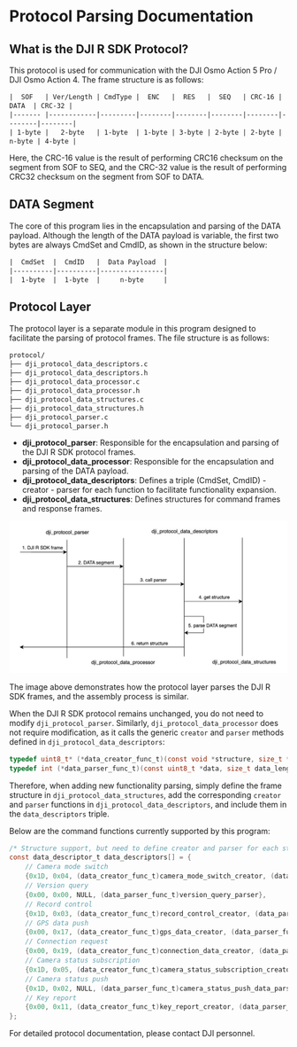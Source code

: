 # Protocol Parsing Documentation

## What is the DJI R SDK Protocol?

This protocol is used for communication with the DJI Osmo Action 5 Pro / DJI Osmo Action 4. The frame structure is as follows:

```
|  SOF   | Ver/Length | CmdType |  ENC   |  RES   |  SEQ   | CRC-16 |  DATA  | CRC-32 |
|------- |------------|---------|--------|--------|--------|--------|--------|--------|
| 1-byte |   2-byte   | 1-byte  | 1-byte | 3-byte | 2-byte | 2-byte | n-byte | 4-byte |
```

Here, the CRC-16 value is the result of performing CRC16 checksum on the segment from SOF to SEQ, and the CRC-32 value is the result of performing CRC32 checksum on the segment from SOF to DATA.

## DATA Segment

The core of this program lies in the encapsulation and parsing of the DATA payload. Although the length of the DATA payload is variable, the first two bytes are always CmdSet and CmdID, as shown in the structure below:

```
|  CmdSet  |  CmdID   |  Data Payload  |
|----------|----------|----------------|
|  1-byte  |  1-byte  |     n-byte     |
```

## Protocol Layer

The protocol layer is a separate module in this program designed to facilitate the parsing of protocol frames. The file structure is as follows:

```
protocol/
├── dji_protocol_data_descriptors.c
├── dji_protocol_data_descriptors.h
├── dji_protocol_data_processor.c
├── dji_protocol_data_processor.h
├── dji_protocol_data_structures.c
├── dji_protocol_data_structures.h
├── dji_protocol_parser.c
└── dji_protocol_parser.h
```

- **dji_protocol_parser**: Responsible for the encapsulation and parsing of the DJI R SDK protocol frames.
- **dji_protocol_data_processor**: Responsible for the encapsulation and parsing of the DATA payload.
- **dji_protocol_data_descriptors**: Defines a triple (CmdSet, CmdID) - creator - parser for each function to facilitate functionality expansion.
- **dji_protocol_data_structures**: Defines structures for command frames and response frames.

<img title="Protocol Layer" src="images/protocol_layer.png" alt="Protocol Layer" data-align="center" width="652">

The image above demonstrates how the protocol layer parses the DJI R SDK frames, and the assembly process is similar.

When the DJI R SDK protocol remains unchanged, you do not need to modify `dji_protocol_parser`. Similarly, `dji_protocol_data_processor` does not require modification, as it calls the generic `creator` and `parser` methods defined in `dji_protocol_data_descriptors`:

```c
typedef uint8_t* (*data_creator_func_t)(const void *structure, size_t *data_length, uint8_t cmd_type);
typedef int (*data_parser_func_t)(const uint8_t *data, size_t data_length, void *structure_out, uint8_t cmd_type);
```

Therefore, when adding new functionality parsing, simply define the frame structure in `dji_protocol_data_structures`, add the corresponding `creator` and `parser` functions in `dji_protocol_data_descriptors`, and include them in the `data_descriptors` triple.

Below are the command functions currently supported by this program:

```c
/* Structure support, but need to define creator and parser for each structure */
const data_descriptor_t data_descriptors[] = {
    // Camera mode switch
    {0x1D, 0x04, (data_creator_func_t)camera_mode_switch_creator, (data_parser_func_t)camera_mode_switch_parser},
    // Version query
    {0x00, 0x00, NULL, (data_parser_func_t)version_query_parser},
    // Record control
    {0x1D, 0x03, (data_creator_func_t)record_control_creator, (data_parser_func_t)record_control_parser},
    // GPS data push
    {0x00, 0x17, (data_creator_func_t)gps_data_creator, (data_parser_func_t)gps_data_parser},
    // Connection request
    {0x00, 0x19, (data_creator_func_t)connection_data_creator, (data_parser_func_t)connection_data_parser},
    // Camera status subscription
    {0x1D, 0x05, (data_creator_func_t)camera_status_subscription_creator, NULL},
    // Camera status push
    {0x1D, 0x02, NULL, (data_parser_func_t)camera_status_push_data_parser},
    // Key report
    {0x00, 0x11, (data_creator_func_t)key_report_creator, (data_parser_func_t)key_report_parser},
};
```

For detailed protocol documentation, please contact DJI personnel.
